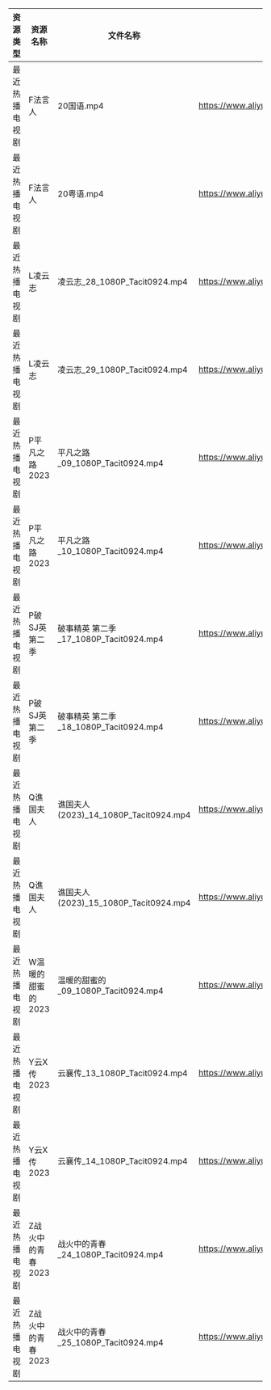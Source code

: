 | 资源类型    | 资源名称        | 文件名称                               | 分享链接                                      | 更新时间       |
| ------- | ----------- | ---------------------------------- | ----------------------------------------- | ---------- |
| 最近热播电视剧 | F法言人        | 20国语.mp4                           | https://www.aliyundrive.com/s/cfKPZSp44D8 | 2023-05-06 |
| 最近热播电视剧 | F法言人        | 20粤语.mp4                           | https://www.aliyundrive.com/s/cfKPZSp44D8 | 2023-05-06 |
| 最近热播电视剧 | L凌云志        | 凌云志_28_1080P_Tacit0924.mp4         | https://www.aliyundrive.com/s/FEVCQhpEYaC | 2023-05-06 |
| 最近热播电视剧 | L凌云志        | 凌云志_29_1080P_Tacit0924.mp4         | https://www.aliyundrive.com/s/FEVCQhpEYaC | 2023-05-06 |
| 最近热播电视剧 | P平凡之路2023   | 平凡之路_09_1080P_Tacit0924.mp4        | https://www.aliyundrive.com/s/VK54DLWTfFp | 2023-05-06 |
| 最近热播电视剧 | P平凡之路2023   | 平凡之路_10_1080P_Tacit0924.mp4        | https://www.aliyundrive.com/s/VK54DLWTfFp | 2023-05-06 |
| 最近热播电视剧 | P破SJ英第二季    | 破事精英 第二季_17_1080P_Tacit0924.mp4    | https://www.aliyundrive.com/s/qC8SQsmTBLK | 2023-05-06 |
| 最近热播电视剧 | P破SJ英第二季    | 破事精英 第二季_18_1080P_Tacit0924.mp4    | https://www.aliyundrive.com/s/qC8SQsmTBLK | 2023-05-06 |
| 最近热播电视剧 | Q谯国夫人       | 谯国夫人 (2023)_14_1080P_Tacit0924.mp4 | https://www.aliyundrive.com/s/Ug7fg9LV65E | 2023-05-06 |
| 最近热播电视剧 | Q谯国夫人       | 谯国夫人 (2023)_15_1080P_Tacit0924.mp4 | https://www.aliyundrive.com/s/Ug7fg9LV65E | 2023-05-06 |
| 最近热播电视剧 | W温暖的甜蜜的2023 | 温暖的甜蜜的_09_1080P_Tacit0924.mp4      | https://www.aliyundrive.com/s/jwz9SCbEiy3 | 2023-05-06 |
| 最近热播电视剧 | Y云X传2023    | 云襄传_13_1080P_Tacit0924.mp4         | https://www.aliyundrive.com/s/Rs5PP2mqT3z | 2023-05-06 |
| 最近热播电视剧 | Y云X传2023    | 云襄传_14_1080P_Tacit0924.mp4         | https://www.aliyundrive.com/s/Rs5PP2mqT3z | 2023-05-06 |
| 最近热播电视剧 | Z战火中的青春2023 | 战火中的青春_24_1080P_Tacit0924.mp4      | https://www.aliyundrive.com/s/nBi7cscYEpa | 2023-05-06 |
| 最近热播电视剧 | Z战火中的青春2023 | 战火中的青春_25_1080P_Tacit0924.mp4      | https://www.aliyundrive.com/s/nBi7cscYEpa | 2023-05-06 |
